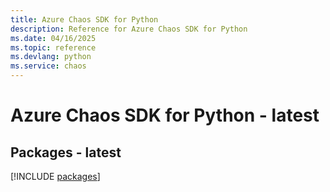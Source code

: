 ```yaml
---
title: Azure Chaos SDK for Python
description: Reference for Azure Chaos SDK for Python
ms.date: 04/16/2025
ms.topic: reference
ms.devlang: python
ms.service: chaos
---
```

# Azure Chaos SDK for Python - latest
## Packages - latest
[!INCLUDE [packages](chaos-index.md)]